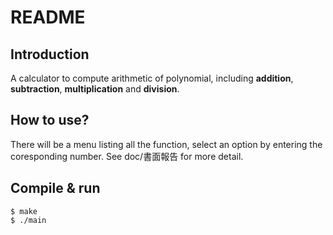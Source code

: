 # README

## Introduction

A calculator to compute arithmetic of polynomial, including **addition**, **subtraction**, **multiplication** and **division**.

## How to use?

There will be a menu listing all the function, select an option by entering the coresponding number. See doc/書面報告 for more detail.

## Compile & run

```shell
$ make
$ ./main
```